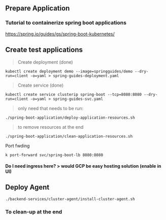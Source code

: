 
## Prepare Application

### Tutorial to containerize spring boot applications
https://spring.io/guides/gs/spring-boot-kubernetes/

## Create test applications
> Create deployment (done)
```
kubectl create deployment demo --image=springguides/demo --dry-run=client -o=yaml > spring-guides-deployment.yaml
```

> Create service (done)
```
kubectl create service clusterip spring-boot --tcp=8080:8080 --dry-run=client -o=yaml > spring-guides-svc.yaml
```

> only need that needs to be run:
```
./spring-boot-application/deploy-application-resources.sh
```

> to remove resources at the end
```
./spring-boot-application/clean-application-resources.sh
```

Port fwding
```
k port-forward svc/spring-boot-lb 8080:8080
```

####  Do I need ingress here? > would GCP be easy hosting solution (enable in UI)

## Deploy Agent

```
./backend-services/cluster-agent/install-cluster-agent.sh
```

### To clean-up at the end

